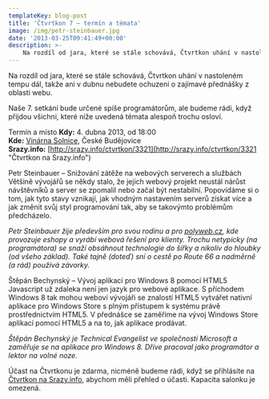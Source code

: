 ```yaml
---
templateKey: blog-post
title: 'Čtvrtkon 7 – termín a témata'
image: /img/petr-steinbauer.jpg
date: '2013-03-25T09:41:49+00:00'
description: >-
    Na rozdíl od jara, které se stále schovává, Čtvrtkon uhání v nastoleném tempu dál, takže ani v dubnu nebudete ochuzeni o zajímavé přednášky z oblasti webu.Naše 7. setkání bude určené...
---
```

Na rozdíl od jara, které se stále schovává, Čtvrtkon uhání v nastoleném tempu dál, takže ani v dubnu nebudete ochuzeni o zajímavé přednášky z oblasti webu.

Naše 7. setkání bude určené spíše programátorům, ale budeme rádi, když přijdou všichni, které níže uvedená témata alespoň trochu osloví.

Termín a místo **Kdy:** 4. dubna 2013, od 18:00  
**Kde:** [Vinárna Solnice](http://www.vinarnasolnice.cz/ "Vinárna Solnice"), České Budějovice  
**Srazy.info:** [http://srazy.info/ctvrtkon/3321](http://srazy.info/ctvrtkon/3321 "Čtvrtkon na Srazy.info")

[](http://ctvrtkon.cz/wp-content/uploads/petr-steinbauer.jpg)Petr Steinbauer – Snižování zátěže na webových serverech a službách Většině vývojářů se někdy stalo, že jejich webový projekt neustál nárůst návštěvníků a server se zpomalil nebo začal být nestabilní. Popovídáme si o tom, jak tyto stavy vznikají, jak vhodným nastavením serverů získat více a jak změnit svůj styl programování tak, aby se takovýmto problémům předcházelo.

_Petr Steinbauer žije především pro svou rodinu a pro [polyweb.cz](http://polyweb.cz/), kde provozuje eshopy a vyrábí webová řešení pro klienty. Trochu netypicky (na programátora) se snaží obsáhnout technologie do šířky a nikoliv do hloubky (od všeho základ). Také tajně (doteď) sní o cestě po Route 66 a nadměrně (a rád) používá závorky._

[](http://ctvrtkon.cz/wp-content/uploads/stepan-bechynsky1.jpeg)Štěpán Bechynský – Vývoj aplikací pro Windows 8 pomocí HTML5 Javascript už zdaleka není jen jazyk pro webové aplikace. S příchodem Windows 8 tak mohou weboví vývojáři se znalostí HTML5 vytvářet nativní aplikace pro Windows Store s plným přístupem k systému právě prostřednictvím HTML5. V přednášce se zaměříme na vývoj Windows Store aplikací pomocí HTML5 a na to, jak aplikace prodávat.

_Štěpán Bechynský je Technical Evangelist ve společnosti Microsoft a zaměřuje se na aplikace pro Windows 8. Dříve pracoval jako programátor a lektor na volné noze._

Účast na Čtvrtkonu je zdarma, nicméně budeme rádi, když se přihlásíte na [Čtvrtkon na Srazy.info](http://srazy.info/ctvrtkon/3321 "Čtvrtkon na Srazy.info"), abychom měli přehled o účasti. Kapacita salonku je omezená.